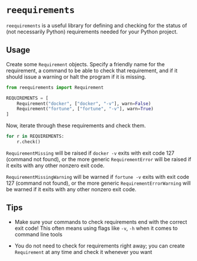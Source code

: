 # `reequirements`

`reequirements` is a useful library for defining and checking for the status of (not necessarily Python) requirements needed for your Python project.

## Usage

Create some `Requirement` objects. Specify a friendly name for the requirement, a command to be able to check that requirement, and if it should issue a warning or halt the program if it is missing.

```python
from reequirements import Requirement

REQUIREMENTS = [
    Requirement("docker", ["docker", "-v"], warn=False)
    Requirement("fortune", ["fortune", "-v"], warn=True)
]
```

Now, iterate through these requirements and check them.

```python
for r in REQUIREMENTS:
    r.check()
```

`RequirementMissing` will be raised if `docker -v` exits with exit code 127 (command not found), or the more generic `RequirementError` will be raised if it exits with any other nonzero exit code.

`RequirementMissingWarning` will be warned if `fortune -v` exits with exit code 127 (command not found), or the more generic `RequirementErrorWarning` will be warned if it exits with any other nonzero exit code.

## Tips

- Make sure your commands to check requirements end with the correct exit code! This often means using flags like `-v`, `-h` when it comes to command line tools

- You do not need to check for requirements right away; you can create `Requirement` at any time and check it whenever you want
